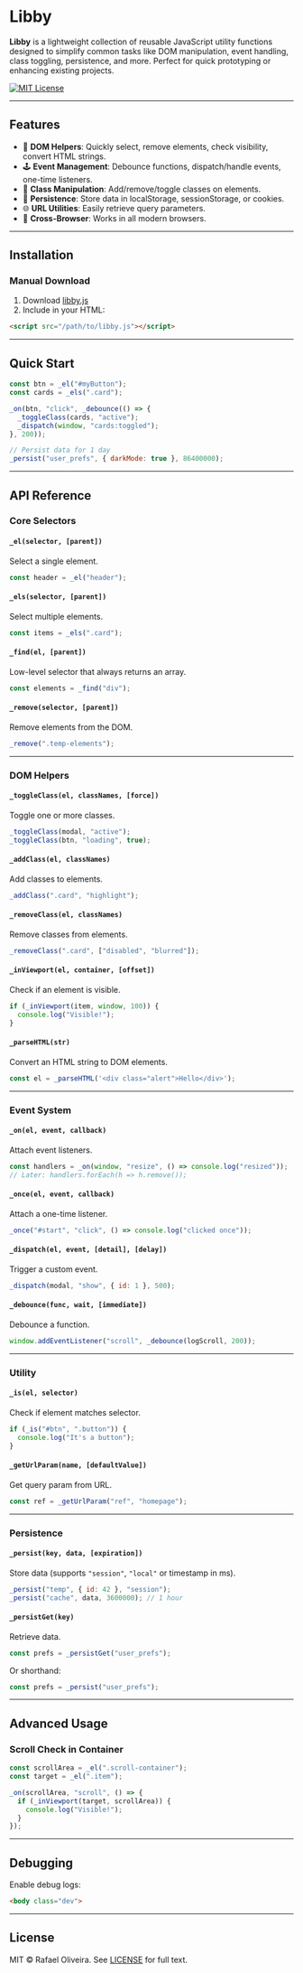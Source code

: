 
# Libby

**Libby** is a lightweight collection of reusable JavaScript utility functions designed to simplify common tasks like DOM manipulation, event handling, class toggling, persistence, and more. Perfect for quick prototyping or enhancing existing projects.

[![MIT License](https://img.shields.io/badge/license-MIT-blue.svg)](https://opensource.org/licenses/MIT)

---

## Features

- 🎯 **DOM Helpers**: Quickly select, remove elements, check visibility, convert HTML strings.
- 🕹 **Event Management**: Debounce functions, dispatch/handle events, one-time listeners.
- 🎨 **Class Manipulation**: Add/remove/toggle classes on elements.
- 💾 **Persistence**: Store data in localStorage, sessionStorage, or cookies.
- 🌐 **URL Utilities**: Easily retrieve query parameters.
- 📡 **Cross-Browser**: Works in all modern browsers.

---

## Installation

### Manual Download

1. Download [libby.js](https://raw.githubusercontent.com/RafaelOlivra/libby/refs/heads/main/libby.js)  
2. Include in your HTML:

```html
<script src="/path/to/libby.js"></script>
```

---

## Quick Start

```js
const btn = _el("#myButton");
const cards = _els(".card");

_on(btn, "click", _debounce(() => {
  _toggleClass(cards, "active");
  _dispatch(window, "cards:toggled");
}, 200));

// Persist data for 1 day
_persist("user_prefs", { darkMode: true }, 86400000);
```

---

## API Reference

### Core Selectors

#### `_el(selector, [parent])`
Select a single element.
```js
const header = _el("header");
```

#### `_els(selector, [parent])`
Select multiple elements.
```js
const items = _els(".card");
```

#### `_find(el, [parent])`
Low-level selector that always returns an array.
```js
const elements = _find("div");
```

#### `_remove(selector, [parent])`
Remove elements from the DOM.
```js
_remove(".temp-elements");
```

---

### DOM Helpers

#### `_toggleClass(el, classNames, [force])`
Toggle one or more classes.
```js
_toggleClass(modal, "active");
_toggleClass(btn, "loading", true);
```

#### `_addClass(el, classNames)`
Add classes to elements.
```js
_addClass(".card", "highlight");
```

#### `_removeClass(el, classNames)`
Remove classes from elements.
```js
_removeClass(".card", ["disabled", "blurred"]);
```

#### `_inViewport(el, container, [offset])`
Check if an element is visible.
```js
if (_inViewport(item, window, 100)) {
  console.log("Visible!");
}
```

#### `_parseHTML(str)`
Convert an HTML string to DOM elements.
```js
const el = _parseHTML('<div class="alert">Hello</div>');
```

---

### Event System

#### `_on(el, event, callback)`
Attach event listeners.
```js
const handlers = _on(window, "resize", () => console.log("resized"));
// Later: handlers.forEach(h => h.remove());
```

#### `_once(el, event, callback)`
Attach a one-time listener.
```js
_once("#start", "click", () => console.log("clicked once"));
```

#### `_dispatch(el, event, [detail], [delay])`
Trigger a custom event.
```js
_dispatch(modal, "show", { id: 1 }, 500);
```

#### `_debounce(func, wait, [immediate])`
Debounce a function.
```js
window.addEventListener("scroll", _debounce(logScroll, 200));
```

---

### Utility

#### `_is(el, selector)`
Check if element matches selector.
```js
if (_is("#btn", ".button")) {
  console.log("It's a button");
}
```

#### `_getUrlParam(name, [defaultValue])`
Get query param from URL.
```js
const ref = _getUrlParam("ref", "homepage");
```

---

### Persistence

#### `_persist(key, data, [expiration])`
Store data (supports `"session"`, `"local"` or timestamp in ms).
```js
_persist("temp", { id: 42 }, "session");
_persist("cache", data, 3600000); // 1 hour
```

#### `_persistGet(key)`
Retrieve data.
```js
const prefs = _persistGet("user_prefs");
```

Or shorthand:
```js
const prefs = _persist("user_prefs");
```

---

## Advanced Usage

### Scroll Check in Container

```js
const scrollArea = _el(".scroll-container");
const target = _el(".item");

_on(scrollArea, "scroll", () => {
  if (_inViewport(target, scrollArea)) {
    console.log("Visible!");
  }
});
```

---

## Debugging

Enable debug logs:

```html
<body class="dev">
```

---

## License

MIT © Rafael Oliveira. See [LICENSE](LICENSE) for full text.
